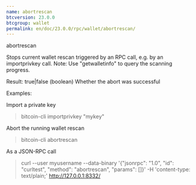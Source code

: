 ```yaml
---
name: abortrescan
btcversion: 23.0.0
btcgroup: wallet
permalink: en/doc/23.0.0/rpc/wallet/abortrescan/
---
```


abortrescan

Stops current wallet rescan triggered by an RPC call, e.g. by an importprivkey call.
Note: Use "getwalletinfo" to query the scanning progress.

Result:
true|false    (boolean) Whether the abort was successful

Examples:

Import a private key
> bitcoin-cli importprivkey "mykey"

Abort the running wallet rescan
> bitcoin-cli abortrescan 

As a JSON-RPC call
> curl --user myusername --data-binary '{"jsonrpc": "1.0", "id": "curltest", "method": "abortrescan", "params": []}' -H 'content-type: text/plain;' http://127.0.0.1:8332/


